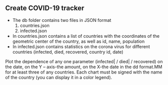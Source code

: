 <h2> Create COVID-19 tracker </h2>

<ul>
  <li>
      The db folder contains two files in JSON format
      <ol>
          <li>countries.json</li>
          <li>infected.json</li>
      </ol>
  </li>
  <li>In countries.json contains a list of countries with the coordinates of the geometric center of the country, as well as id, name, population</li>
  <li>In infected.json contains statistics on the corona virus for different countries (infected, died, recovered, country id, date)</li>
</ul>

<p>
  Plot the dependence of any one parameter (infected| / died| / recovered) on the date, on the Y – axis-the amount, on the X-the date in the dd format.MM for at least three of any countries. Each chart must be signed with the name of the country (you can display it in a color legend).
</p>

